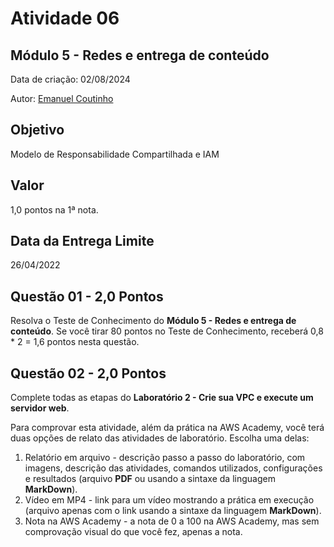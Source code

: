 # Atividade 06

## Módulo 5 - Redes e entrega de conteúdo

Data de criação: 02/08/2024

Autor: [Emanuel Coutinho](https://github.com/emanuelcoutinho)

## Objetivo
Modelo de Responsabilidade Compartilhada e IAM

## Valor
1,0 pontos na 1ª nota.

## Data da Entrega Limite
26/04/2022

## Questão 01 - 2,0 Pontos
Resolva o Teste de Conhecimento do **Módulo 5 - Redes e entrega de conteúdo**. Se você tirar 80 pontos no Teste de Conhecimento, receberá 0,8 * 2 = 1,6 pontos nesta questão.

## Questão 02 - 2,0 Pontos
Complete todas as etapas do **Laboratório 2 - Crie sua VPC e execute um servidor web**.

Para comprovar esta atividade, além da prática na AWS Academy, você terá duas opções de relato das atividades de laboratório. Escolha uma delas:

1. Relatório em arquivo - descrição passo a passo do laboratório, com imagens, descrição das atividades, comandos utilizados, configurações e resultados (arquivo **PDF** ou usando a sintaxe da linguagem **MarkDown**).
2. Vídeo em MP4 - link para um vídeo mostrando a prática em execução (arquivo apenas com o link usando a sintaxe da linguagem **MarkDown**).
3. Nota na AWS Academy - a nota de 0 a 100 na AWS Academy, mas sem comprovação visual do que você fez, apenas a nota. 
